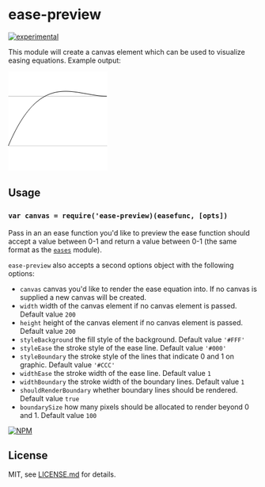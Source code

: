 # ease-preview

[![experimental](http://badges.github.io/stability-badges/dist/experimental.svg)](http://github.com/badges/stability-badges)

This module will create a canvas element which can be used to visualize easing equations. Example output:

![Ease Preview](./preview.png)

## Usage

### `var canvas = require('ease-preview)(easefunc, [opts])`

Pass in an an ease function you'd like to preview the ease function should accept a value between 0-1 and return a value between 0-1 (the same format as the [`eases`](http://www.npmjs.com/eases) module).

`ease-preview` also accepts a second options object with the following options:
- `canvas` canvas you'd like to render the ease equation into. If no canvas is supplied a new canvas will be created.
- `width` width of the canvas element if no canvas element is passed. Default value `200`
- `height` height of the canvas element if no canvas element is passed. Default value `200`
- `styleBackground` the fill style of the background. Default value `'#FFF'`
- `styleEase` the stroke style of the ease line. Default value `'#000'`
- `styleBoundary` the stroke style of the lines that indicate 0 and 1 on graphic. Default value `'#CCC'`
- `widthEase` the stroke width of the ease line. Default value `1`
- `widthBoundary` the stroke width of the boundary lines. Default value `1`
- `shouldRenderBoundary` whether boundary lines should be rendered. Default value `true`
- `boundarySize` how many pixels should be allocated to render beyond 0 and 1. Default value `100`

[![NPM](https://nodei.co/npm/ease-preview.png)](https://www.npmjs.com/package/ease-preview)

## License

MIT, see [LICENSE.md](http://github.com/mikkoh/ease-preview/blob/master/LICENSE.md) for details.
